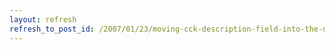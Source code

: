 ```yaml
---
layout: refresh
refresh_to_post_id: /2007/01/23/moving-cck-description-field-into-the-node-body
---
```

